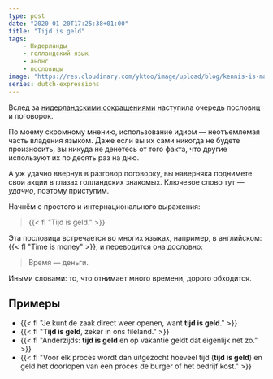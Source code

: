 ```yaml
---
type: post
date: "2020-01-20T17:25:38+01:00"
title: "Tijd is geld"
tags:
    - Нидерланды
    - голландский язык
    - анонс
    - пословицы
image: "https://res.cloudinary.com/yktoo/image/upload/blog/kennis-is-macht.jpg"
series: dutch-expressions
---
```


Вслед за [нидерландскими сокращениями](0381) наступила очередь пословиц и поговорок.

По моему скромному мнению, использование идиом — неотъемлемая часть владения языком. Даже если вы их сами никогда не будете произносить, вы никуда не денетесь от того факта, что другие используют их по десять раз на дню.

А уж удачно ввернув в разговор поговорку, вы наверняка поднимете свои акции в глазах голландских знакомых. Ключевое слово тут — *удачно*, поэтому приступим.

Начнём с простого и интернационального выражения:

> {{< fl "Tijd is geld." >}}

<!--more-->

Эта пословица встречается во многих языках, например, в английском: {{< fl "Time is money" >}}, и переводится она дословно:

> Время — деньги.

Иными словами: то, что отнимает много времени, дорого обходится.

## Примеры

* {{< fl "Je kunt de zaak direct weer openen, want **tijd is geld**." >}}
* {{< fl "**Tijd is geld**, zeker in ons fileland." >}}
* {{< fl "Anderzijds: **tijd is geld** en op vakantie geldt dat eigenlijk net zo." >}}
* {{< fl "Voor elk proces wordt dan uitgezocht hoeveel tijd (**tijd is geld**) en geld het doorlopen van een proces de burger of het bedrijf kost." >}}
